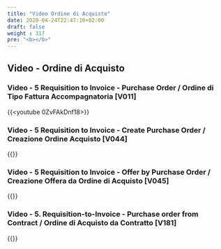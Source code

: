 ```yaml
---
title: "Video Ordine di Acquisto"
date: 2020-04-24T22:47:10+02:00
draft: false
weight : 317
pre: "<b></b>"
---
```


## Video - Ordine di Acquisto
### Video - 5 Requisition to Invoice - Purchase Order / Ordine di Tipo Fattura Accompagnatoria [V011]
{{<youtube 0ZvFAkDnf18>}} 
### Video - 5 Requisition to Invoice - Create Purchase Order / Creazione Ordine Acquisto [V044]
{{<youtube xYWpc4UcSno>}}
### Video - 5 Requisition to Invoice - Offer by Purchase Order / Creazione Offera da Ordine di Acquisto [V045]
{{<youtube UklbmNE2-x4>}}
### Video - 5. Requisition-to-Invoice - Purchase order from Contract / Ordine di Acquisto da Contratto [V181]
{{<youtube nZB4tNkDV60>}}


